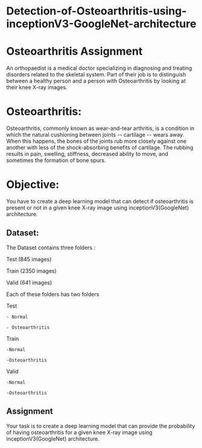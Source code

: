 # Detection-of-Osteoarthritis-using-inceptionV3-GoogleNet-architecture
# Osteoarthritis Assignment
An orthopaedist is a medical doctor specializing in diagnosing and treating disorders related to the skeletal system. Part of their job is to distinguish between a healthy person and a person with Osteoarthritis by looking at their knee X-ray images.

# Osteoarthritis: 
Osteoarthritis, commonly known as wear-and-tear arthritis, is a condition in which the natural cushioning between joints -- cartilage -- wears away. When this happens, the bones of the joints rub more closely against one another with less of the shock-absorbing benefits of cartilage. The rubbing results in pain, swelling, stiffness, decreased ability to move, and sometimes the formation of bone spurs.
# Objective:

You have to create a deep learning model that can detect if osteoarthritis is present or not in a given knee X-ray image using inceptionV3(GoogleNet) architecture.

## Dataset:

The Dataset contains three folders : 

Test (845 images)

Train (2350 images)

Valid (641 images)



Each of these folders has two folders  

Test
    
    - Normal
    
    - Osteoarthritis
Train
    
    -Normal
    
    -Osteoarthritis
Valid
    
    -Normal
    
    -Osteoarthritis
## Assignment

Your task is to create a deep learning model that can provide the probability of having osteoarthritis for a given knee X-ray image using inceptionV3(GoogleNet) architecture.
